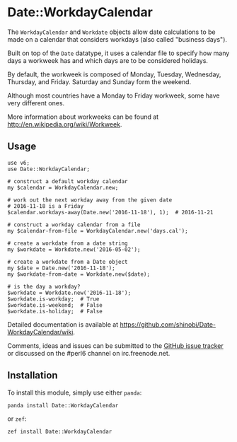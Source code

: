 # Date::WorkdayCalendar

The `WorkdayCalendar` and `Workdate` objects allow date calculations to be
made on a calendar that considers workdays (also called "business days").

Built on top of the `Date` datatype, it uses a calendar file to specify how
many days a workweek has and which days are to be considered holidays.

By default, the workweek is composed of Monday, Tuesday, Wednesday,
Thursday, and Friday.  Saturday and Sunday form the weekend.

Although most countries have a Monday to Friday workweek, some have very
different ones.

More information about workweeks can be found at
<http://en.wikipedia.org/wiki/Workweek>.

## Usage

    use v6;
    use Date::WorkdayCalendar;

    # construct a default workday calendar
    my $calendar = WorkdayCalendar.new;

    # work out the next workday away from the given date
    # 2016-11-18 is a Friday
    $calendar.workdays-away(Date.new('2016-11-18'), 1);  # 2016-11-21

    # construct a workday calendar from a file
    my $calendar-from-file = WorkdayCalendar.new('days.cal');

    # create a workdate from a date string
    my $workdate = Workdate.new('2016-05-02');

    # create a workdate from a Date object
    my $date = Date.new('2016-11-18');
    my $workdate-from-date = Workdate.new($date);

    # is the day a workday?
    $workdate = Workdate.new('2016-11-18');
    $workdate.is-workday;  # True
    $workdate.is-weekend;  # False
    $workdate.is-holiday;  # False

Detailed documentation is available at
<https://github.com/shinobi/Date-WorkdayCalendar/wiki>.

Comments, ideas and issues can be submitted to the [GitHub issue
tracker](https://github.com/perl6-community-modules/Date-WorkdayCalendar/issues)
or discussed on the #perl6 channel on irc.freenode.net.

## Installation

To install this module, simply use either `panda`:

    panda install Date::WorkdayCalendar

or `zef`:

    zef install Date::WorkdayCalendar
